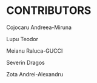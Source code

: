 # CONTRIBUTORS

Cojocaru Andreea-Miruna
          
Lupu Teodor         
          
Meianu Raluca-GUCCI
                
Severin Dragos
                
Zota Andrei-Alexandru
